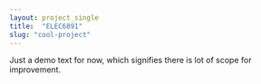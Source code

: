 ```yaml
---
layout: project_single
title:  "ELEC6891"
slug: "cool-project"
---
```

Just a demo text for now, which signifies there is lot of scope for improvement.
